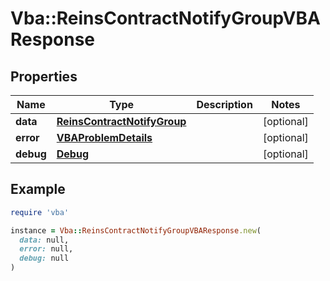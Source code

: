 # Vba::ReinsContractNotifyGroupVBAResponse

## Properties

| Name | Type | Description | Notes |
| ---- | ---- | ----------- | ----- |
| **data** | [**ReinsContractNotifyGroup**](ReinsContractNotifyGroup.md) |  | [optional] |
| **error** | [**VBAProblemDetails**](VBAProblemDetails.md) |  | [optional] |
| **debug** | [**Debug**](Debug.md) |  | [optional] |

## Example

```ruby
require 'vba'

instance = Vba::ReinsContractNotifyGroupVBAResponse.new(
  data: null,
  error: null,
  debug: null
)
```

